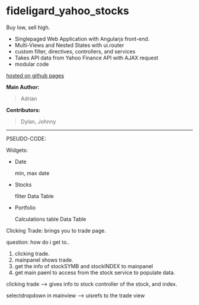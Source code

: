 # fideligard_yahoo_stocks
Buy low, sell high.

* Singlepaged Web Application with Angularjs front-end.
* Multi-Views and Nested States with ui.router
* custom filter, directives, controllers, and services
* Takes API data from Yahoo Finance API with AJAX request
* modular code

[hosted on github pages](http://adrianmui.me/assignment_fideligard_spa/)

**Main Author:**

> Adrian

**Contributors:**

> Dylan, Johnny

__________________________________________

PSEUDO-CODE:


Widgets:

  * Date
  
    min, max date

  * Stocks
  
    filter
    Data Table

  * Portfolio 
  
    Calculations table
    Data Table

Clicking Trade:
  brings you to trade page.

  question: how do i get to..

1. clicking trade.
2. mainpanel shows trade.
3. get the info of stockSYMB and stockINDEX to mainpanel
4. get main paenl to access from the stock service to populate data.

clicking trade --> gives info to stock controller
of the stock, and index.

selectdropdown in mainview --> uisrefs to the trade view
